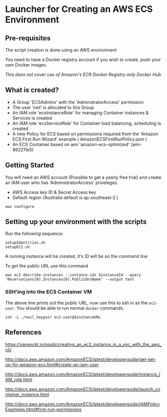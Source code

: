 # Launcher for Creating an AWS ECS Environment

## Pre-requisites

The script creation is done using an AWS environment

You need to have a Docker registry account if you wish to create, push your own Docker images.

*This does not cover use of Amazon's ECR Docker Registry only Docker Hub*

## What is created?

 * A Group 'ECSAdmins' with the 'AdminstratorAccess' permission
 * The user 'neil' is allocated to this Group
 * An IAM role 'ecsInstanceRole' for managing Container instances & Services is created
 * An IAM role 'ecsServiceRole' for Container load balancing, scheduling is created
 * A new Policy for ECS based on permissions required from the 'Amazon ECS First Run Wizard' example ( AmazonECSFirstRunPolicy.json )
 * An ECS Container  based on ami 'amazon-ecs-optimized' (ami-862211e5)

## Getting Started

You will need an AWS account (Possible to get a yearly free trial) and create an IAM user who has 'AdministratorAccess' priveleges.

 * AWS Access key ID & Secret Access key
 * Default region (Australia default is ap-southeast-2 )

`aws configure`

## Setting up your environment with the scripts

Run the following sequence:
```
setupIdentities.sh
setupEC2.sh
```

A running instance will be created, it's ID will be on the command line

To get the public URL use this command

```
aws ec2 describe-instances --instance-ids $instanceId --query 'Reservations[0].Instances[0].PublicDnsName' --output text
```
### SSH'ing into the ECS Container VM

The above line prints out the public URL, now use this to ssh in as the `ec2-user`. You should be able to run normal `docker` commands.


```
ssh -i ./neil_keypair ec2-user@$instanceURL
```


## References

https://vaneyckt.io/posts/creating_an_ec2_instance_in_a_vpc_with_the_aws_cli/

http://docs.aws.amazon.com/AmazonECS/latest/developerguide/get-set-up-for-amazon-ecs.html#create-an-iam-user

http://docs.aws.amazon.com/AmazonECS/latest/developerguide/instance_IAM_role.html 

http://docs.aws.amazon.com/AmazonECS/latest/developerguide/launch_container_instance.html

http://docs.aws.amazon.com/AmazonECS/latest/developerguide/IAMPolicyExamples.html#first-run-permissions
